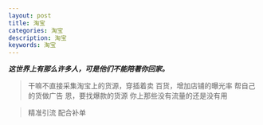 ```yaml
---
layout: post
title: 淘宝
categories: 淘宝
description: 淘宝
keywords: 淘宝
---
```


***这世界上有那么许多人，可是他们不能陪著你回家。***  

>干嘛不直接采集淘宝上的货源，穿插着卖 
>百货，增加店铺的曝光率 
>帮自己的货做广告 
>恩，要找爆款的货源 
>你上那些没有流量的还是没有用

>精准引流 配合补单



